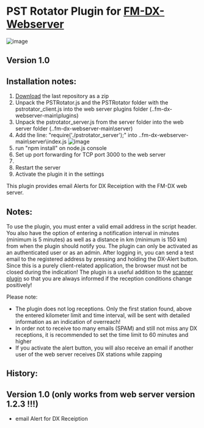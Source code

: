 # PST Rotator Plugin for [FM-DX-Webserver](https://github.com/NoobishSVK/fm-dx-webserver)

![image](https://github.com/user-attachments/assets/4f29aba0-92ec-4a84-8b32-7f2a8a9b3d89)

## Version 1.0 

## Installation notes:

1. [Download]([https://github.com/Highpoint2000/PSTRotator/releases]) the last repository as a zip
2. Unpack the PSTRotator.js and the PSTRotator folder with the pstrotator_client.js into the web server plugins folder (..fm-dx-webserver-main\plugins)
3. Unpack the pstrotator_server.js from the server folder into the web server folder (..fm-dx-webserver-main\server)
4. Add the line: "require('./pstrotator_server');" into ..fm-dx-webserver-main\server\index.js 
   ![image](https://github.com/user-attachments/assets/d0336049-5dfa-4238-9d25-506c3188e6f1)
5. run "npm install" on node.js console
6. Set up port forwarding for TCP port 3000 to the web server
7. 
8. Restart the server
9. Activate the plugin it in the settings

This plugin provides email Alerts for DX Receiption with the FM-DX web server.

## Notes: 

To use the plugin, you must enter a valid email address in the script header. You also have the option of entering a notification interval in minutes (minimum is 5 minutes) as well as a distance in km (minimum is 150 km) from when the plugin should notify you. The plugin can only be activated as an authenticated user or as an admin. After logging in, you can send a test email to the registered address by pressing and holding the DX-Alert button. Since this is a purely client-related application, the browser must not be closed during the indication! The plugin is a useful addition to the [scanner plugin](https://github.com/Highpoint2000/webserver-scanner) so that you are always informed if the reception conditions change positively!

Please note:

- The plugin does not log receptions. Only the first station found, above the entered kilometer limit and time interval, will be sent with detailed information as an indication of overreach!
- In order not to receive too many emails (SPAM) and still not miss any DX receptions, it is recommended to set the time limit to 60 minutes and higher
- If you activate the alert button, you will also receive an email if another user of the web server receives DX stations while zapping

## History: 

## Version 1.0 (only works from web server version 1.2.3 !!!)

- email Alert for DX Receiption
